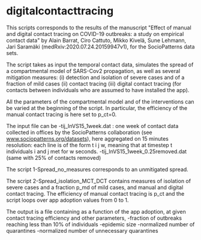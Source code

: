 # digitalcontacttracing
This scripts corresponds to the results of the manuscript "Effect of manual and digital contact tracing on COVID-19 outbreaks: a 
study on empirical contact data" by Alain Barrat, Ciro Cattuto, Mikko Kivelä, Sune Lehmann, Jari Saramäki
(medRxiv:2020.07.24.20159947v1), for the SocioPatterns data sets.

The script takes as input the temporal contact data, simulates the spread of a compartmental model of SARS-Cov2 propagation, as well as several 
mitigation measures: 
(i) detection and isolation of severe cases and of a fraction of mild cases
(ii) contact tracing
(iii) digital contact tracing (for contacts between individuals who are assumed to have installed the app).

All the parameters of the compartmental model and of the interventions can be varied at the beginning of the script. In particular, the efficiency of the manual contact tracing is here set to p_ct=0.

The input file can be 
-tij_InVS15_1week.dat : one week of contact data collected in offices by the SocioPatterns collaboration (see www.sociopatterns.org/datasets), here aggregated on 15 minutes resolution: each line is of the form t i j w, meaning that at timestep t individuals i and j met for w seconds. 
-tij_InVS15_1week_0.25removed.dat (same with 25% of contacts removed)

The script 1-Spread_no_measures corresponds to an unmitigated spread.

The script 2-Spread_isolation_MCT_DCT contains measures of isolation of severe cases and a fraction p_md of mild cases, and manual and digital contact tracing. The efficiency of manual contact tracing is p_ct and the script loops over app adoption values from 0 to 1.

The output is a file containing as a function of the app adoption, at given contact tracing efficiency and other parameters,
-fraction of outbreaks reaching less than 10% of individuals
-epidemic size
-normalized number of quarantines
-normalized number of unnecessary quarantines
